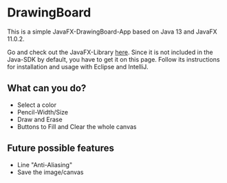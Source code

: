 # DrawingBoard
This is a simple JavaFX-DrawingBoard-App based on Java 13 and JavaFX 11.0.2.

Go and check out the JavaFX-Library [here](https://openjfx.io/ "JavaFX"). Since it is not included in the Java-SDK by default, you have to get it on this page. Follow its instructions for installation and usage with Eclipse and IntelliJ.

## What can you do?
- Select a color
- Pencil-Width/Size
- Draw and Erase
- Buttons to Fill and Clear the whole canvas

## Future possible features
- Line "Anti-Aliasing"
- Save the image/canvas
